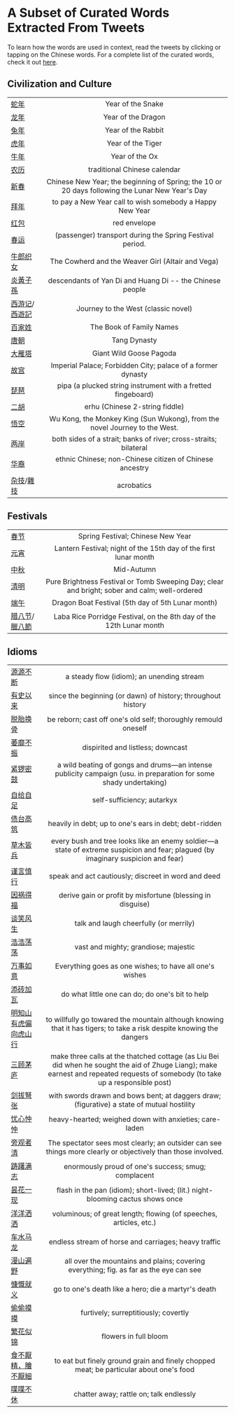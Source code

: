 # A Subset of Curated Words Extracted From Tweets

To learn how the words are used in context, read the tweets by clicking or tapping on the Chinese words. For a complete 
list of the curated words, check it out [here](words_tweets_stats.md).

## Civilization and Culture
|  |  |
| ----- | :---: |
| [蛇年](../hanzi-cards/蛇年.md) | Year of the Snake |
| [龙年](../hanzi-cards/龙年.md) | Year of the Dragon |
| [兔年](../hanzi-cards/兔年.md) | Year of the Rabbit |
| [虎年](../hanzi-cards/虎年.md) | Year of the Tiger |
| [牛年](../hanzi-cards/牛年.md) | Year of the Ox |
| [农历](../hanzi-cards/农历.md) | traditional Chinese calendar |
| [新春](../hanzi-cards/新春.md) | Chinese New Year; the beginning of Spring; the 10 or 20 days following the Lunar New Year's Day |
| [拜年](../hanzi-cards/拜年.md) | to pay a New Year call to wish somebody a Happy New Year |
| [红包](../hanzi-cards/红包.md) | red envelope |
| [春运](../hanzi-cards/春运.md) | (passenger) transport during the Spring Festival period. |
| [牛郎织女](../hanzi-cards/牛郎织女.md) | The Cowherd and the Weaver Girl (Altair and Vega) |
| [炎黃子孫](../hanzi-cards/炎黃子孫.md) | descendants of Yan Di and Huang Di -- the Chinese people |
| [西游记](../hanzi-cards/西游记.md)/[西遊記](../hanzi-cards/西遊記.md) | Journey to the West (classic novel) |
| [百家姓](../hanzi-cards/百家姓.md) | The Book of Family Names |
| [唐朝](../hanzi-cards/唐朝.md) | Tang Dynasty |
| [大雁塔](../hanzi-cards/大雁塔.md) | Giant Wild Goose Pagoda |
| [故宫](../hanzi-cards/故宫.md) | Imperial Palace; Forbidden City; palace of a former dynasty |
| [琵琶](../hanzi-cards/琵琶.md) | pipa (a plucked string instrument with a fretted fingeboard) |
| [二胡](../hanzi-cards/二胡.md) | erhu (Chinese 2-string fiddle) |
| [悟空](../hanzi-cards/悟空.md) | Wu Kong, the Monkey King (Sun Wukong), from the novel Journey to the West. |
| [两岸](../hanzi-cards/两岸.md) | both sides of a strait; banks of river; cross-straits; bilateral |
| [华裔](../hanzi-cards/华裔.md) | ethnic Chinese; non-Chinese citizen of Chinese ancestry |
| [杂技](../hanzi-cards/杂技.md)/[雜技](../hanzi-cards/雜技.md) | acrobatics |
## Festivals
|  |  |
| ----- | :---: |
| [春节](../hanzi-cards/春节.md) | Spring Festival; Chinese New Year |
| [元宵](../hanzi-cards/元宵.md) | Lantern Festival; night of the 15th day of the first lunar month |
| [中秋](../hanzi-cards/中秋.md) | Mid-Autumn |
| [清明](../hanzi-cards/清明.md) | Pure Brightness Festival or Tomb Sweeping Day; clear and bright; sober and calm; well-ordered |
| [端午](../hanzi-cards/端午.md) | Dragon Boat Festival (5th day of 5th Lunar month) |
| [腊八节](../hanzi-cards/腊八节.md)/[臘八節](../hanzi-cards/臘八節.md) | Laba Rice Porridge Festival, on the 8th day of the 12th Lunar month |
## Idioms
|  |  |
| ----- | :---: |
| [源源不断](../hanzi-cards/源源不断.md) | a steady flow (idiom); an unending stream |
| [有史以来](../hanzi-cards/有史以来.md) | since the beginning (or dawn) of history; throughout history |
| [脱胎换骨](../hanzi-cards/脱胎换骨.md) | be reborn; cast off one's old self; thoroughly remould oneself |
| [萎靡不振](../hanzi-cards/萎靡不振.md) | dispirited and listless; downcast |
| [紧锣密鼓](../hanzi-cards/紧锣密鼓.md) | a wild beating of gongs and drums—an intense publicity campaign (usu. in preparation for some shady undertaking) |
| [自给自足](../hanzi-cards/自给自足.md) | self-sufficiency; autarkyx |
| [债台高筑](../hanzi-cards/债台高筑.md) | heavily in debt; up to one's ears in debt; debt-ridden |
| [草木皆兵](../hanzi-cards/草木皆兵.md) | every bush and tree looks like an enemy soldier—a state of extreme suspicion and fear; plagued (by imaginary suspicion and fear) |
| [谨言慎行](../hanzi-cards/谨言慎行.md) | speak and act cautiously; discreet in word and deed |
| [因祸得福](../hanzi-cards/因祸得福.md) | derive gain or profit by misfortune (blessing in disguise) |
| [谈笑风生](../hanzi-cards/谈笑风生.md) | talk and laugh cheerfully (or merrily) |
| [浩浩荡荡](../hanzi-cards/浩浩荡荡.md) | vast and mighty; grandiose; majestic |
| [万事如意](../hanzi-cards/万事如意.md) | Everything goes as one wishes; to have all one's wishes |
| [添砖加瓦](../hanzi-cards/添砖加瓦.md) | do what little one can do; do one's bit to help |
| [明知山有虎偏向虎山行](../hanzi-cards/明知山有虎偏向虎山行.md) | to willfully go towared the mountain although knowing  that it has tigers; to take a risk despite knowing the dangers |
| [三顾茅庐](../hanzi-cards/三顾茅庐.md) | make three calls at the thatched cottage (as Liu Bei did when he sought the aid of Zhuge Liang); make earnest and repeated requests of somebody (to take up a responsible post) |
| [剑拔弩张](../hanzi-cards/剑拔弩张.md) | with swords drawn and bows bent; at daggers draw; (figurative) a state of mutual hostility |
| [忧心忡忡](../hanzi-cards/忧心忡忡.md) | heavy-hearted; weighed down with anxieties; care-laden |
| [旁观者清](../hanzi-cards/旁观者清.md) | The spectator sees most clearly; an outsider can see things more clearly or objectively than those involved. |
| [踌躇满志](../hanzi-cards/踌躇满志.md) | enormously proud of one's success; smug; complacent |
| [昙花一现](../hanzi-cards/昙花一现.md) | flash in the pan (idiom); short-lived; (lit.) night-blooming cactus shows once |
| [洋洋洒洒](../hanzi-cards/洋洋洒洒.md) | voluminous; of great length; flowing (of speeches, articles, etc.) |
| [车水马龙](../hanzi-cards/车水马龙.md) | endless stream of horse and carriages; heavy traffic |
| [漫山遍野](../hanzi-cards/漫山遍野.md) | all over the mountains and plains; covering everything; fig. as far as the eye can see |
| [慷慨就义](../hanzi-cards/慷慨就义.md) | go to one's death like a hero; die a martyr's death |
| [偷偷摸摸](../hanzi-cards/偷偷摸摸.md) | furtively; surreptitiously; covertly |
| [繁花似锦](../hanzi-cards/繁花似锦.md) | flowers in full bloom |
| [食不厭精，膾不厭細](../hanzi-cards/食不厭精，膾不厭細.md) | to eat but finely ground grain and finely chopped meat; be particular about one's food |
| [喋喋不休](../hanzi-cards/喋喋不休.md) | chatter away; rattle on; talk endlessly |